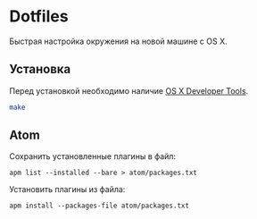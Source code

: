 # Dotfiles

Быстрая настройка окружения на новой машине с OS X.

## Установка

Перед установкой необходимо наличие [OS X Developer Tools](https://developer.apple.com/technologies/tools/).

```bash
make
```

## Atom

Сохранить установленные плагины в файл:
```
apm list --installed --bare > atom/packages.txt
```

Установить плагины из файла:
```
apm install --packages-file atom/packages.txt
```
